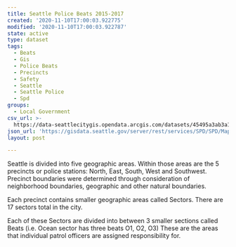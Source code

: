 ```yaml
---
title: Seattle Police Beats 2015-2017
created: '2020-11-10T17:00:03.922775'
modified: '2020-11-10T17:00:03.922787'
state: active
type: dataset
tags:
  - Beats
  - Gis
  - Police Beats
  - Precincts
  - Safety
  - Seattle
  - Seattle Police
  - Spd
groups:
  - Local Government
csv_url: >-
  https://data-seattlecitygis.opendata.arcgis.com/datasets/45495a3ab3a141dcb3277dc91c52ec5f_1.csv?outSR=%7B%22latestWkid%22%3A2926%2C%22wkid%22%3A2926%7D
json_url: 'https://gisdata.seattle.gov/server/rest/services/SPD/SPD/MapServer/1'
layout: post

---
```

<p>Seattle is divided into five geographic areas. Within those areas are
 the 5 precincts or police stations: North, East, South, West and 
Southwest. Precinct boundaries were determined through consideration of 
neighborhood boundaries, geographic and other natural boundaries.</p>
<p>Each precinct contains smaller geographic areas called Sectors. There are 17 sectors total in the city.</p>
<p>Each of these Sectors are divided into between 3 smaller sections 
called Beats (i.e. Ocean sector has three beats O1, O2, O3) These are 
the areas that individual patrol officers are assigned responsibility 
for.</p>
